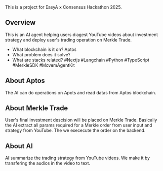 This is a project for EasyA x Consensus Hackathon 2025.

## Overview

This is an AI agent helping users diagest YouTube videos about investment strategy and deploy user's trading operation on Merkle Trade.

- What blockchain is it on? Aptos
- What problem does it solve? 
- What are stacks related? #Nextjs #Langchain #Python #TypeScript #MerkleSDK #MovemAgentKit

## About Aptos
The AI can do operations on Apots and read datas from Aptos blockchain.

## About Merkle Trade
User's final investment descision will be placed on Merkle Trade. Basically the AI extract all params required for a Merkle order from user input and strategy from YouTube. The we exececute the order on the backend.

## About AI
AI summarize the trading strategy from YouTube videos. We make it by transfering the audios in the video to text. 